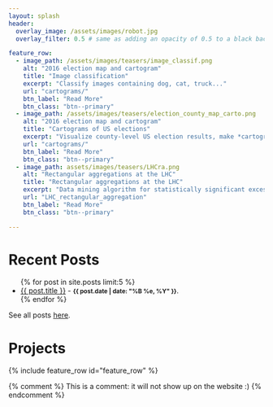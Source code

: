 ```yaml
---
layout: splash
header:
  overlay_image: /assets/images/robot.jpg
  overlay_filter: 0.5 # same as adding an opacity of 0.5 to a black background

feature_row:
  - image_path: /assets/images/teasers/image_classif.png
    alt: "2016 election map and cartogram"
    title: "Image classification"
    excerpt: "Classify images containing dog, cat, truck..."
    url: "cartograms/"
    btn_label: "Read More"
    btn_class: "btn--primary"
  - image_path: /assets/images/teasers/election_county_map_carto.png
    alt: "2016 election map and cartogram"
    title: "Cartograms of US elections"
    excerpt: "Visualize county-level US election results, make *cartograms* based on county population."
    url: "cartograms/"
    btn_label: "Read More"
    btn_class: "btn--primary"
  - image_path: assets/images/teasers/LHCra.png
    alt: "Rectangular aggregations at the LHC"
    title: "Rectangular aggregations at the LHC"
    excerpt: "Data mining algorithm for statistically significant excesses in high-dimensional LHC datasets."
    url: "LHC_rectangular_aggregation"
    btn_label: "Read More"
    btn_class: "btn--primary"

---
```



<h1> Recent Posts </h1>
<ul>
  {% for post in site.posts limit:5 %}
    <li>
      <a href="{{ post.url }}">{{ post.title }}</a>
      - <small><strong>{{ post.date | date: "%B %e, %Y" }}</strong></small>.
    </li>
  {% endfor %}
</ul>

See all posts [here](/archive/).


<h1> Projects </h1>

{% include feature_row id="feature_row" %}


{% comment %}
This is a comment: it will not show up on the website :)
{% endcomment %}
